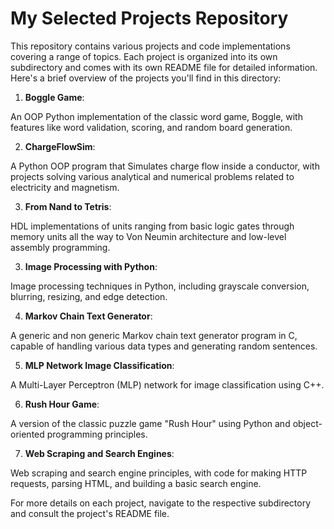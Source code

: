 # My Selected Projects Repository

This repository contains various projects and code implementations covering a range of topics. Each project is organized into its own subdirectory and comes with its own README file for detailed information. Here's a brief overview of the projects you'll find in this directory:

1. **Boggle Game**: 

An OOP Python implementation of the classic word game, Boggle, with features like word validation, scoring, and random board generation.

2. **ChargeFlowSim**: 

A Python OOP program that Simulates charge flow inside a conductor, with projects solving various analytical and numerical problems related to electricity and magnetism.

3. **From Nand to Tetris**:

HDL implementations of units ranging from basic logic gates through memory units all the way to Von Neumin architecture and low-level assembly programming.

3. **Image Processing with Python**: 

Image processing techniques in Python, including grayscale conversion, blurring, resizing, and edge detection.

4. **Markov Chain Text Generator**:

 A generic and non generic Markov chain text generator program in C, capable of handling various data types and generating random sentences.

5. **MLP Network Image Classification**: 

A Multi-Layer Perceptron (MLP) network for image classification using C++.

6. **Rush Hour Game**:

 A version of the classic puzzle game "Rush Hour" using Python and object-oriented programming principles.

7. **Web Scraping and Search Engines**: 

Web scraping and search engine principles, with code for making HTTP requests, parsing HTML, and building a basic search engine.




For more details on each project, navigate to the respective subdirectory and consult the project's README file.

